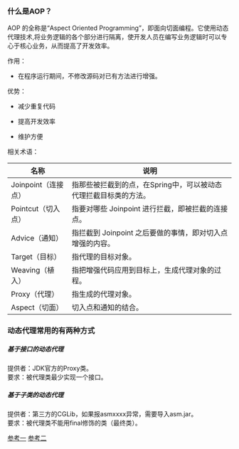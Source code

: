 ### 什么是AOP？
AOP 的全称是“Aspect Oriented Programming”，即面向切面编程。它使用动态代理技术,将业务逻辑的各个部分进行隔离，使开发人员在编写业务逻辑时可以专心于核心业务，从而提高了开发效率。

作用：  
* 在程序运行期间，不修改源码对已有方法进行增强。
优势：    
* 减少重复代码
* 提高开发效率
* 维护方便
相关术语：
|名称|说明|
|---|---|
|Joinpoint（连接点）|指那些被拦截到的点，在Spring中，可以被动态代理拦截目标类的方法。|
|Pointcut（切入点）|指要对哪些 Joinpoint 进行拦截，即被拦截的连接点。|
|Advice（通知）|指拦截到 Joinpoint 之后要做的事情，即对切入点增强的内容。|
|Target（目标）|指代理的目标对象。|
|Weaving（植入）|指把增强代码应用到目标上，生成代理对象的过程。|
|Proxy（代理）|	指生成的代理对象。||
|Aspect（切面）|切入点和通知的结合。|### 动态代理常用的有两种方式##### 基于接口的动态代理  提供者：JDK官方的Proxy类。  要求：被代理类最少实现一个接口。##### 基于子类的动态代理提供者：第三方的CGLib，如果报asmxxxx异常，需要导入asm.jar。  要求：被代理类不能用final修饰的类（最终类）。  
[参考一](https://blog.csdn.net/qq_32317661/article/details/82878679)[参考二](https://blog.csdn.net/qukaiwei/article/details/50367761)